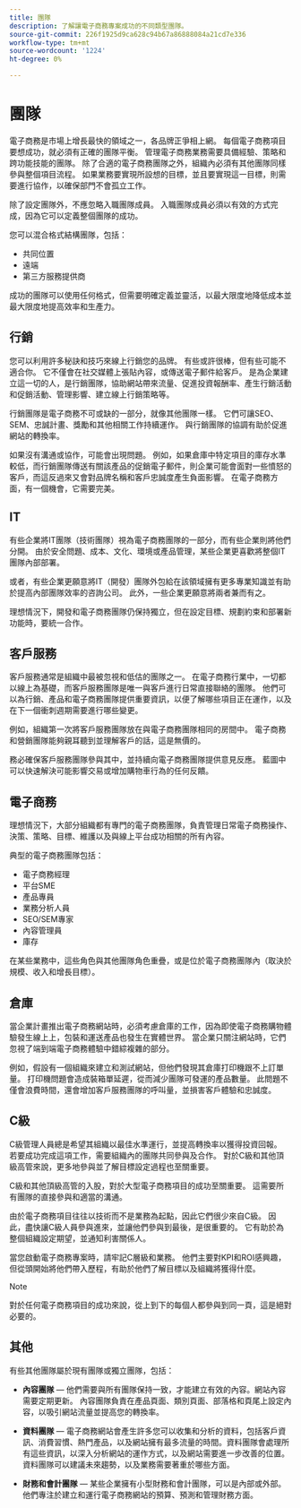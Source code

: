 ```yaml
---
title: 團隊
description: 了解讓電子商務專案成功的不同類型團隊。
source-git-commit: 226f1925d9ca628c94b67a86888084a21cd7e336
workflow-type: tm+mt
source-wordcount: '1224'
ht-degree: 0%

---
```



# 團隊

電子商務是市場上增長最快的領域之一，各品牌正爭相上網。 每個電子商務項目要想成功，就必須有正確的團隊平衡。 管理電子商務業務需要具備經驗、策略和跨功能技能的團隊。 除了合適的電子商務團隊之外，組織內必須有其他團隊同樣參與整個項目流程。 如果業務要實現所設想的目標，並且要實現這一目標，則需要進行協作，以確保部門不會孤立工作。

除了設定團隊外，不應忽略入職團隊成員。 入職團隊成員必須以有效的方式完成，因為它可以定義整個團隊的成功。

您可以混合格式結構團隊，包括：

- 共同位置
- 遠端
- 第三方服務提供商

成功的團隊可以使用任何格式，但需要明確定義並靈活，以最大限度地降低成本並最大限度地提高效率和生產力。

## 行銷

您可以利用許多秘訣和技巧來線上行銷您的品牌。 有些或許很棒，但有些可能不適合你。 它不僅會在社交媒體上張貼內容，或傳送電子郵件給客戶。 是為企業建立這一切的人，是行銷團隊，協助網站帶來流量、促進投資報酬率、產生行銷活動和促銷活動、管理影響、建立線上行銷策略等。

行銷團隊是電子商務不可或缺的一部分，就像其他團隊一樣。 它們可讓SEO、SEM、忠誠計畫、獎勵和其他相關工作持續運作。 與行銷團隊的協調有助於促進網站的轉換率。

如果沒有溝通或協作，可能會出現問題。 例如，如果倉庫中特定項目的庫存水準較低，而行銷團隊傳送有關該產品的促銷電子郵件，則企業可能會面對一些憤怒的客戶，而這反過來又會對品牌名稱和客戶忠誠度產生負面影響。 在電子商務方面，有一個機會，它需要完美。

## IT

有些企業將IT團隊（技術團隊）視為電子商務團隊的一部分，而有些企業則將他們分開。 由於安全問題、成本、文化、環境或產品管理，某些企業更喜歡將整個IT團隊內部部署。

或者，有些企業更願意將IT（開發）團隊外包給在該領域擁有更多專業知識並有助於提高內部團隊效率的咨詢公司。 此外，一些企業更願意將兩者兼而有之。

理想情況下，開發和電子商務團隊仍保持獨立，但在設定目標、規劃約束和部署新功能時，要統一合作。

## 客戶服務

客戶服務通常是組織中最被忽視和低估的團隊之一。 在電子商務行業中，一切都以線上為基礎，而客戶服務團隊是唯一與客戶進行日常直接聯絡的團隊。 他們可以為行銷、產品和電子商務團隊提供重要資訊，以便了解哪些項目正在運作，以及在下一個衝刺週期需要進行哪些變更。

例如，組織第一次將客戶服務團隊放在與電子商務團隊相同的房間中。 電子商務和營銷團隊能夠親耳聽到並理解客戶的話，這是無價的。

務必確保客戶服務團隊參與其中，並持續向電子商務團隊提供意見反應。 藍圖中可以快速解決可能影響交易或增加購物車行為的任何反饋。

## 電子商務

理想情況下，大部分組織都有專門的電子商務團隊，負責管理日常電子商務操作、決策、策略、目標、維護以及與線上平台成功相關的所有內容。

典型的電子商務團隊包括：

- 電子商務經理
- 平台SME
- 產品專員
- 業務分析人員
- SEO/SEM專家
- 內容管理員
- 庫存

在某些業務中，這些角色與其他團隊角色重疊，或是位於電子商務團隊內（取決於規模、收入和增長目標）。

## 倉庫

當企業計畫推出電子商務網站時，必須考慮倉庫的工作，因為即使電子商務購物體驗發生線上上，包裝和運送產品也發生在實體世界。 當企業只關注網站時，它們忽視了端到端電子商務體驗中錯綜複雜的部分。

例如，假設有一個組織來建立和測試網站，但他們發現其倉庫打印機跟不上訂單量。 打印機問題會造成裝箱單延遲，從而減少團隊可發運的產品數量。 此問題不僅會浪費時間，還會增加客戶服務團隊的呼叫量，並損害客戶體驗和忠誠度。

## C級

C級管理人員總是希望其組織以最佳水準運行，並提高轉換率以獲得投資回報。 若要成功完成這項工作，需要組織內的團隊共同參與及合作。 對於C級和其他頂級高管來說，更多地參與並了解目標設定過程也至關重要。

C級和其他頂級高管的入股，對於大型電子商務項目的成功至關重要。 這需要所有團隊的直接參與和適當的溝通。

由於電子商務項目往往以技術而不是業務為起點，因此它們很少來自C級。 因此，盡快讓C級人員參與進來，並讓他們參與到最後，是很重要的。 它有助於為整個組織設定期望，並通知利害關係人。

當您啟動電子商務專案時，請牢記C層級和業務。 他們主要對KPI和ROI感興趣，但從頭開始將他們帶入歷程，有助於他們了解目標以及組織將獲得什麼。

>[!NOTE]
>
>對於任何電子商務項目的成功來說，從上到下的每個人都參與到同一頁，這是絕對必要的。

## 其他

有些其他團隊屬於現有團隊或獨立團隊，包括：

- **內容團隊** — 他們需要與所有團隊保持一致，才能建立有效的內容。網站內容需要定期更新。 內容團隊負責在產品頁面、類別頁面、部落格和頁尾上設定內容，以吸引網站流量並提高您的轉換率。

- **資料團隊** — 電子商務網站會產生許多您可以收集和分析的資料，包括客戶資訊、消費習慣、熱門產品，以及網站擁有最多流量的時間。資料團隊會處理所有這些資訊，以深入分析網站的運作方式，以及網站需要進一步改善的位置。 資料團隊可以建議未來趨勢，以及業務需要著重於哪些方面。

- **財務和會計團隊** — 某些企業擁有小型財務和會計團隊，可以是內部或外部。他們專注於建立和運行電子商務網站的預算、預測和管理財務方面。
